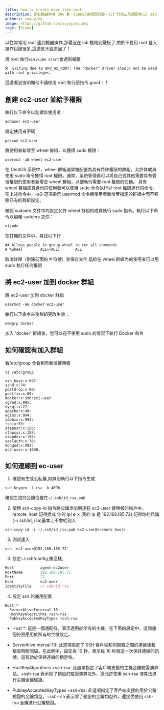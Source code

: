 ```yaml
---
title: how to create user like root
description: 從有關鍵字為 QOO 那一行到以}為開頭的那一行(^代表正則開頭字元),sed -n "/QOO/,/^}/p" common.js.
authors: suyuying
image: https://github.com/suyuying.png
tags: [linux]
---
```


以往常常用 root 連到機器操作,那最近在 lab 機踢到鐵板了,關於不要用 root 登入操作討論很多,這邊就不說原因了！

用 root 執行`minikube start`會遇到報錯

```
❌  Exiting due to DRV_AS_ROOT: The "docker" driver should not be used with root privileges.
```

這邊看到很明顯他不讓你用 root 執行該指令.good！！

## 創建 ec2-user 並給予權限

執行以下命令以創建新使用者：

```
adduser ec2-user
```

設定使用者密碼

```
passwd ec2-user
```

將使用者新增至 wheel 群組，以獲得 sudo 權限：

```
usermod -aG wheel ec2-user
```

在 CentOS 系統中，wheel 群組通常被配置為具有特殊權限的群組，允許其成員使用 sudo 命令獲得 root 權限。通常，系統管理員可以將自己或其他需要具有管理權限的使用者新增至 wheel 群組，以便執行需要 root 權限的任務。
具有 wheel 群組成員身份的使用者可以使用 sudo 命令執行以 root 權限運行的命令。在上述命令中，-aG 選項指示 usermod 命令將使用者新增至指定的群組中而不移除已有的群組設定。

確認 sudoers 文件中的設定允許 wheel 群組的成員執行 sudo 指令。執行以下命令以編輯 sudoers 文件：

```
visudo
```

在打開的文件中，尋找以下行：

```
## Allows people in group wheel to run all commands
# %wheel        ALL=(ALL)       ALL
```

取消註釋（刪除前面的 # 符號）並保存文件,這給在 wheel 群組內的使用者可以用 sudo 執行任何權限

## 將 ec2-user 加到 docker 群組

將 ec2-user 加到 docker 群組

```
usermod -aG docker ec2-user
```

執行以下命令來使群組更改生效：

```
newgrp docker
```

加入 'docker' 群組後，您可以在不使用 sudo 的情況下執行 Docker 命令

## 如何確認有加入群組

看/etc/group 會看到有新增使用者

```
vi /etc/group
```

```
ssh_keys:x:997:
sshd:x:74:
postdrop:x:90:
postfix:x:89:
docker:x:996:ec2-user
cgred:x:995:
mysql:x:27:
apache:x:48:
nginx:x:994:
zabbix:x:993:
tss:x:59:
stapusr:x:156:
stapsys:x:157:
stapdev:x:158:
saslauth:x:76:
mongod:x:992:
ec2-user:x:1000:
```

## 如何連線到 ec-user

1. 確認有生成公私鑰,如無則執行以下指令生成

```
ssh-keygen -t rsa -b 4096
```

確認生成的公鑰位置在`~/.ssh/id_rsa.pub`

2. 使用 ssh-copy-id 指令將公鑰添加到遠程 ec2-user 使用者的帳戶中。remote_host 記得換成 你的 ip(ｅｘ.我的 ip 是 192.168.185.72),記得你的私鑰(~/.ssh/id_rsa)基本上不會給別人

```
ssh-copy-id -i ~/.ssh/id_rsa.pub ec2-user@<remote_host>
```

3. 測試連入

```
ssh 'ec2-user@192.168.185.72'
```

3. 設定~/.ssh/config,像這樣,

```jsx title="~/.ssh/config"
Host            agent-ec2user
HostName        192.168.185.72
Port            22
User            ec2-user
IdentityFile    ~/.ssh/id_rsa
```

4. 設定 ssh 的通用配置

```
Host *
  ServerAliveInterval 10
  HostKeyAlgorithms +ssh-rsa
  PubkeyAcceptedKeyTypes +ssh-rsa
```

- Host \*: 這是一個通配符，表示適用於所有的主機。在下面的設定中，這個通配符將應用於所有的主機設定。

- ServerAliveInterval 10: 此選項指定了 SSH 客戶端和伺服器之間的連線活著檢查時間間隔。在此例中，設定為 10 秒，表示每 10 秒發送一次保持連線的訊號。這有助於保持連線的穩定性。

- HostKeyAlgorithms +ssh-rsa: 此選項指定了客戶端支援的主機金鑰驗證演算法。+ssh-rsa 表示除了預設的驗證演算法外，還允許使用 ssh-rsa 演算法進行主機金鑰驗證。

- PubkeyAcceptedKeyTypes +ssh-rsa: 此選項指定了客戶端支援的用於公鑰驗證的金鑰類型。+ssh-rsa 表示除了預設的金鑰類型外，還接受使用 ssh-rsa 金鑰進行公鑰驗證。
